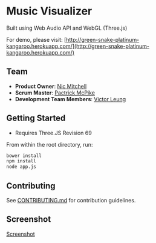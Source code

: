 # Music Visualizer

Built using Web Audio API and WebGL (Three.js)

For demo, please visit: [http://green-snake-platinum-kangaroo.herokuapp.com/](http://green-snake-platinum-kangaroo.herokuapp.com/)

## Team

  - __Product Owner__: [Nic Mitchell](https://github.com/nicmitchell)
  - __Scrum Master__: [Pactrick McPike](https://github.com/mcpike)
  - __Development Team Members__: [Victor Leung](https://github.com/victorleungtw)

## Getting Started

- Requires Three.JS Revision 69

From within the root directory, run:

```sh
bower install
npm install
node app.js
```

## Contributing

See [CONTRIBUTING.md](CONTRIBUTING.md) for contribution guidelines.

## Screenshot
[Screenshot](http://g.recordit.co/pZ9bbxVJ5v.gif)
